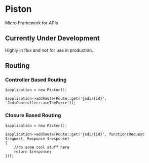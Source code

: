 # Piston
Micro Framework for APIs

## Currently Under Development
Highly in flux and not for use in production. 

## Routing

### Controller Based Routing

```
$application = new Piston();

$application->addRoute(Route::get('jedi/{id}', 'JediController::useTheForce'));

```

### Closure Based Routing

```
$application = new Piston();

$application->addRoute(Route::get('jedi/{id}', function(Request $request, Response $response)
{
    //do some cool stuff here
    return $response;
}));

```
